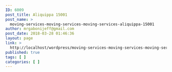 ```yaml
---
ID: 6009
post_title: Aliquippa 15001
post_name: >
  moving-services-moving-services-moving-services-aliquippa-15001
author: mrgabonijeff@gmail.com
post_date: 2018-03-28 01:46:36
layout: page
link: >
  http://localhost/wordpress/moving-services-moving-services-moving-services-aliquippa-15001/
published: true
tags: [ ]
categories: [ ]
---
```

